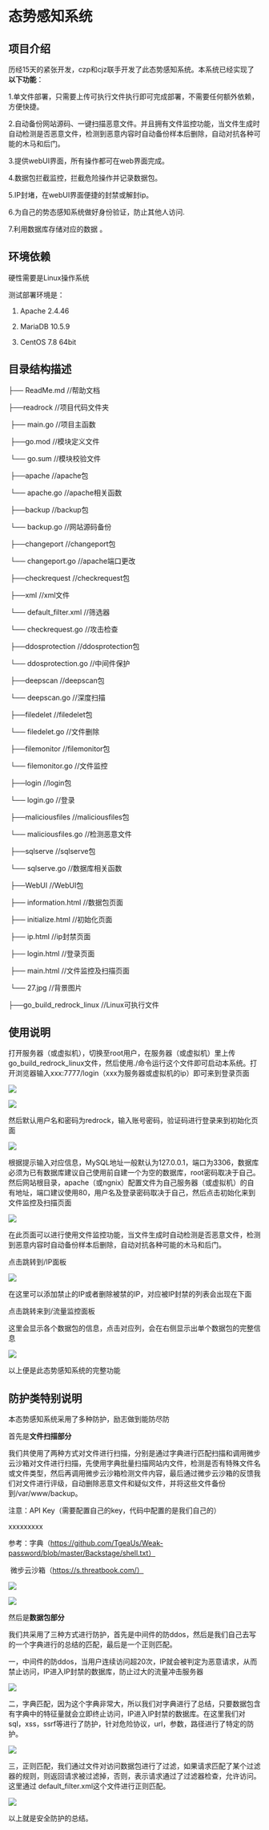 # 态势感知系统

## 项目介绍

历经15天的紧张开发，czp和cjz联手开发了此态势感知系统。本系统已经实现了**以下功能**：

1.单文件部署，只需要上传可执行文件执行即可完成部署，不需要任何额外依赖，方便快捷。

2.自动备份网站源码、一键扫描恶意文件。并且拥有文件监控功能，当文件生成时自动检测是否恶意文件，检测到恶意内容时自动备份样本后删除，自动对抗各种可能的木马和后门。

3.提供webUI界面，所有操作都可在web界面完成。

4.数据包拦截监控，拦截危险操作并记录数据包。

5.IP封堵，在webUI界面便捷的封禁或解封ip。

6.为自己的势态感知系统做好身份验证，防止其他人访问.

7.利用数据库存储对应的数据 。



## 环境依赖

硬性需要是Linux操作系统

测试部署环境是：

1. Apache 2.4.46

2. MariaDB 10.5.9

3. CentOS 7.8 64bit

## 目录结构描述

├── ReadMe.md                                             //帮助文档

├──readrock                                                   //项目代码文件夹

​       ├── main.go                                            //项目主函数

​       ├──go.mod                                             //模块定义文件

​               └── go.sum                                    //模块校验文件

​       ├──apache                                             //apache包

​               └── apache.go                              //apache相关函数

​       ├──backup                                            //backup包

​               └── backup.go                             //网站源码备份

​       ├──changeport                                   //changeport包

​               └── changeport.go                    //apache端口更改

​       ├──checkrequest                               //checkrequest包

​               ├──xml                                        //xml文件

​                      └── default_filter.xml        //筛选器

​               └── checkrequest.go               //攻击检查

​       ├──ddosprotection                         //ddosprotection包

​               └── ddosprotection.go          //中间件保护

​       ├──deepscan                                  //deepscan包

​               └── deepscan.go                   //深度扫描

​       ├──filedelet                                    //filedelet包

​               └── filedelet.go                     //文件删除

​       ├──filemonitor                              //filemonitor包

​               └── filemonitor.go               //文件监控

​       ├──login                                        //login包

​               └── login.go                         //登录

​       ├──maliciousfiles                       //maliciousfiles包

​               └── maliciousfiles.go        //检测恶意文件

​       ├──sqlserve                                //sqlserve包

​               └── sqlserve.go                 //数据库相关函数

​       ├──WebUI                                  //WebUI包

​               ├── information.html      //数据包页面

​               ├── initialize.html            //初始化页面

​               ├── ip.html                       //ip封禁页面

​               ├── login.html                 //登录页面

​               ├── main.html                //文件监控及扫描页面

​               └── 27.jpg                       //背景图片

├──go_build_redrock_linux        //Linux可执行文件

## 使用说明

打开服务器（或虚拟机），切换至root用户，在服务器（或虚拟机）里上传go_build_redrock_linux文件，然后使用./命令运行这个文件即可启动本系统。打开浏览器输入xxx:7777/login（xxx为服务器或虚拟机的ip）即可来到登录页面

![](https://smallblack2022.oss-cn-hangzhou.aliyuncs.com/img/202307221952025.png)

![](https://smallblack2022.oss-cn-hangzhou.aliyuncs.com/img/202307221952409.png)

然后默认用户名和密码为redrock，输入账号密码，验证码进行登录来到初始化页面

![](https://smallblack2022.oss-cn-hangzhou.aliyuncs.com/img/202307221953580.png)

根据提示输入对应信息，MySQL地址一般默认为127.0.0.1，端口为3306，数据库必须为已有数据库建议自己使用前自建一个为空的数据库，root密码取决于自己。然后网站根目录，apache（或ngnix）配置文件为自己服务器（或虚拟机）的自有地址，端口建议使用80，用户名及登录密码取决于自己，然后点击初始化来到文件监控及扫描页面

![](https://smallblack2022.oss-cn-hangzhou.aliyuncs.com/img/202307221953454.png)

在此页面可以进行使用文件监控功能，当文件生成时自动检测是否恶意文件，检测到恶意内容时自动备份样本后删除，自动对抗各种可能的木马和后门。

点击跳转到/IP面板

![](https://smallblack2022.oss-cn-hangzhou.aliyuncs.com/img/202307221953221.png)

在这里可以添加禁止的IP或者删除被禁的IP，对应被IP封禁的列表会出现在下面

点击跳转来到/流量监控面板

这里会显示各个数据包的信息，点击对应列，会在右侧显示出单个数据包的完整信息

![](https://smallblack2022.oss-cn-hangzhou.aliyuncs.com/img/202307221953517.png)

以上便是此态势感知系统的完整功能

## 防护类特别说明

本态势感知系统采用了多种防护，励志做到能防尽防

首先是**文件扫描部分**

我们共使用了两种方式对文件进行扫描，分别是通过字典进行匹配扫描和调用微步云沙箱对文件进行扫描，先使用字典批量扫描网站内文件，检测是否有特殊文件名或文件类型，然后再调用微步云沙箱检测文件内容，最后通过微步云沙箱的反馈我们对文件进行评级，自动删除恶意文件和疑似文件，并将这些文件备份到/var/www/backup。

注意：API Key（需要配置自己的key，代码中配置的是我们自己的）

xxxxxxxxx

参考：字典（https://github.com/TgeaUs/Weak-password/blob/master/Backstage/shell.txt）

​           微步云沙箱（https://s.threatbook.com/）

![](https://smallblack2022.oss-cn-hangzhou.aliyuncs.com/img/202307221955865.png)



![](https://smallblack2022.oss-cn-hangzhou.aliyuncs.com/img/202307221955324.png)

然后是**数据包部分**

我们共采用了三种方式进行防护，首先是中间件的防ddos，然后是我们自己去写的一个字典进行的总结的匹配，最后是一个正则匹配。

一，中间件的防ddos，当用户连续访问超20次，IP就会被判定为恶意请求，从而禁止访问，IP进入IP封禁的数据库，防止过大的流量冲击服务器

![](https://smallblack2022.oss-cn-hangzhou.aliyuncs.com/img/202307221955051.png)

二，字典匹配，因为这个字典非常大，所以我们对字典进行了总结，只要数据包含有字典中的特征量就会立即终止访问，IP进入IP封禁的数据库。在这里我们对sql，xss，ssrf等进行了防护，针对危险协议，url，参数，路径进行了特定的防护。

![](https://smallblack2022.oss-cn-hangzhou.aliyuncs.com/img/202307221955748.png)

三，正则匹配，我们通过文件对访问数据包进行了过滤，如果请求匹配了某个过滤器的规则，则返回请求被过滤掉，否则，表示请求通过了过滤器检查，允许访问。这里通过 default_filter.xml这个文件进行正则匹配。

![](https://smallblack2022.oss-cn-hangzhou.aliyuncs.com/img/202307221956541.png)

以上就是安全防护的总结。
